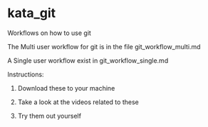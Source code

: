 kata_git
========

Workflows on how to use git

The Multi user workflow for git is in the file git_workflow_multi.md

A Single user workflow exist in git_workflow_single.md

Instructions:

1. Download these to your machine

2. Take a look at the videos related to these

3. Try them out yourself

